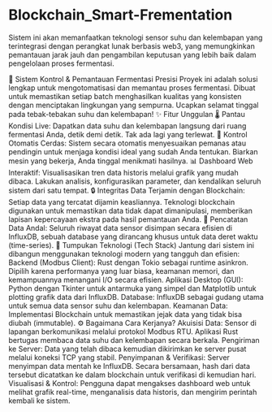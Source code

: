 # Blockchain_Smart-Frementation
Sistem ini akan memanfaatkan teknologi sensor suhu dan kelembapan yang terintegrasi dengan perangkat lunak berbasis web3, yang memungkinkan pemantauan jarak jauh dan pengambilan keputusan yang lebih baik dalam pengelolaan proses fermentasi.


🔬 Sistem Kontrol & Pemantauan Fermentasi Presisi
Proyek ini adalah solusi lengkap untuk mengotomatisasi dan memantau proses fermentasi. Dibuat untuk memastikan setiap batch menghasilkan kualitas yang konsisten dengan menciptakan lingkungan yang sempurna. Ucapkan selamat tinggal pada tebak-tebakan suhu dan kelembapan!
✨ Fitur Unggulan
🌡️ Pantau Kondisi Live: Dapatkan data suhu dan kelembapan langsung dari ruang fermentasi Anda, detik demi detik. Tak ada lagi yang terlewat.
🤖 Kontrol Otomatis Cerdas: Sistem secara otomatis menyesuaikan pemanas atau pendingin untuk menjaga kondisi ideal yang sudah Anda tentukan. Biarkan mesin yang bekerja, Anda tinggal menikmati hasilnya.
📊 Dashboard Web Interaktif: Visualisasikan tren data historis melalui grafik yang mudah dibaca. Lakukan analisis, konfigurasikan parameter, dan kendalikan seluruh sistem dari satu tempat.
🔒 Integritas Data Terjamin dengan Blockchain: Setiap data yang tercatat dijamin keasliannya. Teknologi blockchain digunakan untuk memastikan data tidak dapat dimanipulasi, memberikan lapisan kepercayaan ekstra pada hasil pemantauan Anda.
💾 Pencatatan Data Andal: Seluruh riwayat data sensor disimpan secara efisien di InfluxDB, sebuah database yang dirancang khusus untuk data deret waktu (time-series).
🚀 Tumpukan Teknologi (Tech Stack)
Jantung dari sistem ini dibangun menggunakan teknologi modern yang tangguh dan efisien:
Backend (Modbus Client): Rust dengan Tokio sebagai runtime asinkron. Dipilih karena performanya yang luar biasa, keamanan memori, dan kemampuannya menangani I/O secara efisien.
Aplikasi Desktop (GUI): Python dengan Tkinter untuk antarmuka yang simpel dan Matplotlib untuk plotting grafik data dari InfluxDB.
Database: InfluxDB sebagai gudang utama untuk semua data sensor suhu dan kelembapan.
Keamanan Data: Implementasi Blockchain untuk memastikan jejak data yang tidak bisa diubah (immutable).
⚙️ Bagaimana Cara Kerjanya?
Akuisisi Data: Sensor di lapangan berkomunikasi melalui protokol Modbus RTU. Aplikasi Rust bertugas membaca data suhu dan kelembapan secara berkala.
Pengiriman ke Server: Data yang telah dibaca kemudian dikirimkan ke server pusat melalui koneksi TCP yang stabil.
Penyimpanan & Verifikasi: Server menyimpan data mentah ke InfluxDB. Secara bersamaan, hash dari data tersebut dicatatkan ke dalam blockchain untuk verifikasi di kemudian hari.
Visualisasi & Kontrol: Pengguna dapat mengakses dashboard web untuk melihat grafik real-time, menganalisis data historis, dan mengirim perintah kembali ke sistem.
